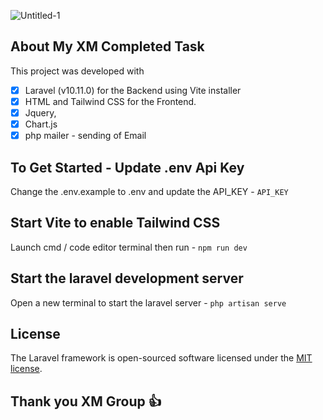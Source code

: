 ![Untitled-1](https://github.com/Devdannnny/xm-app/assets/110941423/c8f69a17-1b8e-4f57-8677-d5f4537670f5)



## About My XM Completed Task

This project was developed with

-   [x] Laravel (v10.11.0) for the Backend using Vite installer
-   [x] HTML and Tailwind CSS for the Frontend.
-   [x] Jquery,
-   [x] Chart.js
-   [x] php mailer - sending of Email

## To Get Started - Update .env Api Key

Change the .env.example to .env and update the API_KEY - `API_KEY`

## Start Vite to enable Tailwind CSS

Launch cmd / code editor terminal then run - `npm run dev`

## Start the laravel development server

 Open a new terminal to start the laravel server - `php artisan serve`

## License

The Laravel framework is open-sourced software licensed under the [MIT license](https://opensource.org/licenses/MIT).

## Thank you XM Group :+1:
